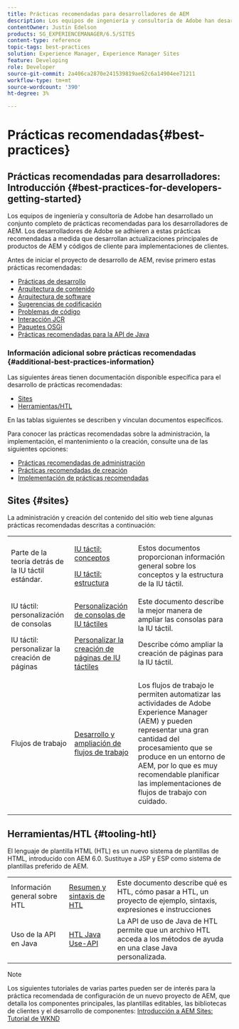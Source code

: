 ```yaml
---
title: Prácticas recomendadas para desarrolladores de AEM
description: Los equipos de ingeniería y consultoría de Adobe han desarrollado un conjunto completo de prácticas recomendadas para los desarrolladores de AEM.
contentOwner: Justin Edelson
products: SG_EXPERIENCEMANAGER/6.5/SITES
content-type: reference
topic-tags: best-practices
solution: Experience Manager, Experience Manager Sites
feature: Developing
role: Developer
source-git-commit: 2a406ca2870e241539819ae62c6a14904ee71211
workflow-type: tm+mt
source-wordcount: '390'
ht-degree: 3%

---
```


# Prácticas recomendadas{#best-practices}

## Prácticas recomendadas para desarrolladores: Introducción {#best-practices-for-developers-getting-started}

Los equipos de ingeniería y consultoría de Adobe han desarrollado un conjunto completo de prácticas recomendadas para los desarrolladores de AEM. Los desarrolladores de Adobe se adhieren a estas prácticas recomendadas a medida que desarrollan actualizaciones principales de productos de AEM y códigos de cliente para implementaciones de clientes.

Antes de iniciar el proyecto de desarrollo de AEM, revise primero estas prácticas recomendadas:

* [Prácticas de desarrollo](/help/sites-developing/development-practices.md)
* [Arquitectura de contenido](/help/sites-developing/content-architecture.md)
* [Arquitectura de software](/help/sites-developing/software-architecture.md)
* [Sugerencias de codificación](/help/sites-developing/coding-tips.md)
* [Problemas de código](/help/sites-developing/code-pitfalls.md)
* [Interacción JCR](/help/sites-developing/jcr-integration.md)
* [Paquetes OSGi](/help/sites-developing/osgi-bundles.md)
* [Prácticas recomendadas para la API de Java](https://experienceleague.adobe.com/docs/experience-manager-learn/foundation/development/understand-java-api-best-practices.html?lang=es)

### Información adicional sobre prácticas recomendadas {#additional-best-practices-information}

Las siguientes áreas tienen documentación disponible específica para el desarrollo de prácticas recomendadas:

* [Sites](#sites)
* [Herramientas/HTL](#tooling-htl)

En las tablas siguientes se describen y vinculan documentos específicos.

Para conocer las prácticas recomendadas sobre la administración, la implementación, el mantenimiento o la creación, consulte una de las siguientes opciones:

* [Prácticas recomendadas de administración](/help/sites-administering/administer-best-practices.md)
* [Prácticas recomendadas de creación](/help/sites-authoring/best-practices.md)
* [Implementación de prácticas recomendadas](/help/sites-deploying/best-practices.md)

## Sites {#sites}

La administración y creación del contenido del sitio web tiene algunas prácticas recomendadas descritas a continuación:

<table>
 <tbody>
  <tr>
   <td>Parte de la teoría detrás de la IU táctil estándar.</td>
   <td><p><a href="/help/sites-developing/touch-ui-concepts.md">IU táctil: conceptos</a></p> <p><a href="/help/sites-developing/touch-ui-structure.md">IU táctil: estructura</a></p> </td>
   <td>Estos documentos proporcionan información general sobre los conceptos y la estructura de la IU táctil.</td>
  </tr>
  <tr>
   <td>IU táctil: personalización de consolas </td>
   <td><a href="/help/sites-developing/customizing-consoles-touch.md">Personalización de consolas de IU táctiles</a></td>
   <td>Este documento describe la mejor manera de ampliar las consolas para la IU táctil.</td>
  </tr>
  <tr>
   <td>IU táctil: personalizar la creación de páginas</td>
   <td><a href="/help/sites-developing/customizing-page-authoring-touch.md">Personalizar la creación de páginas de IU táctiles</a></td>
   <td>Describe cómo ampliar la creación de páginas para la IU táctil.</td>
  </tr>
  <tr>
   <td>Flujos de trabajo</td>
   <td><a href="/help/sites-developing/workflows-best-practices.md">Desarrollo y ampliación de flujos de trabajo</a></td>
   <td><p>Los flujos de trabajo le permiten automatizar las actividades de Adobe Experience Manager (AEM) y pueden representar una gran cantidad del procesamiento que se produce en un entorno de AEM, por lo que es muy recomendable planificar las implementaciones de flujos de trabajo con cuidado.</p> </td>
  </tr>
 </tbody>
</table>

## Herramientas/HTL {#tooling-htl}

El lenguaje de plantilla HTML (HTL) es un nuevo sistema de plantillas de HTML, introducido con AEM 6.0. Sustituye a JSP y ESP como sistema de plantillas preferido de AEM.

|  |  |  |
|---|---|---|
| Información general sobre HTL | [Resumen y sintaxis de HTL](https://experienceleague.adobe.com/docs/experience-manager-htl/content/overview.html?lang=es) | Este documento describe qué es HTL, cómo pasar a HTL, un proyecto de ejemplo, sintaxis, expresiones e instrucciones |
| Uso de la API en Java | [HTL Java Use-API](https://helpx.adobe.com/es/experience-manager/htl/using/use-api.html) | La API de uso de Java de HTL permite que un archivo HTL acceda a los métodos de ayuda en una clase Java personalizada. |

>[!NOTE]
>
>Los siguientes tutoriales de varias partes pueden ser de interés para la práctica recomendada de configuración de un nuevo proyecto de AEM, que detalla los componentes principales, las plantillas editables, las bibliotecas de clientes y el desarrollo de componentes:
>[Introducción a AEM Sites: Tutorial de WKND](https://helpx.adobe.com/experience-manager/kt/sites/using/getting-started-wknd-tutorial-develop.html)
